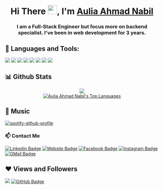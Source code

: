 <h1 align="center">Hi There <img src="https://raw.githubusercontent.com/iampavangandhi/iampavangandhi/master/gifs/Hi.gif" width="30px">, I'm <a href="https://github.com/BrondoL">Aulia Ahmad Nabil</a></h1>

<h3 align="center">I am a Full-Stack Engineer but focus more on backend specialist. I've been in web development for 3 years.</h3>

## 🚀 Languages and Tools:
<p align="left"> 
    <img src="https://img.icons8.com/color/48/000000/javascript.png"/>
    <img src="https://img.icons8.com/office/50/000000/react.png"/>
    <img src="https://img.icons8.com/color/48/000000/vue-js.png"/>
    <img src="https://img.icons8.com/color/48/000000/c-plus-plus-logo.png"/>
    <img src="https://img.icons8.com/color/48/000000/python--v1.png"/>
  <img src="https://img.icons8.com/color/48/000000/php.png"/>
  <img src="https://img.icons8.com/fluency/48/000000/go.png"/>
  <img src="https://img.icons8.com/color/48/000000/flutter.png"/>
</p>

## 📊 Github Stats
<p align="center">
  <img src="https://github-readme-stats.vercel.app/api?username=BrondoL&count_private=true&show_icons=true&theme=vision-friendly-dark&hide_border=true&title_color=58a6ff" />
  <br />
  <a href="https://github.com/BrondoL"><img alt="Aulia Ahmad Nabil's Top Languages" src="https://github-readme-stats.vercel.app/api/top-langs/?username=BrondoL&langs_count=8&count_private=true&layout=compact&theme=vision-friendly-dark&hide_border=true&title_color=58a6ff" /></a>
 </p>

## 🎵 Music
[![spotify-github-profile](https://spotify-github-profile.vercel.app/api/view?uid=pc7vio8jwsp40r5nqmhj2dxtt&cover_image=true&theme=default)](https://spotify-github-profile.vercel.app/api/view?uid=pc7vio8jwsp40r5nqmhj2dxtt&redirect=true)

### 📫 Contact Me
[![Linkedin Badge](https://img.shields.io/badge/-LinkedIn-0e76a8?style=flat-square&logo=Linkedin&logoColor=white)](https://www.linkedin.com/in/auliaahmadnabil/)
[![Website Badge](https://img.shields.io/badge/Website-3b5998?style=flat-square&logo=google-chrome&logoColor=white)](https://brondol.github.io/)
[![Facebook Badge](https://img.shields.io/badge/-Facebook-00acee?style=flat-square&logo=Facebook&logoColor=white)](https://www.facebook.com/auliaahmad.nabil)
[![Instagram Badge](https://img.shields.io/badge/-Instagram-e4405f?style=flat-square&logo=Instagram&logoColor=white)](https://instagram.com/auliaahmadnabil/)
[![GMail Badge](https://img.shields.io/badge/-Gmail-D1483E?style=flat-square&logo=Gmail&logoColor=white)](mailto:nabilunited2@gmail.com)

## ❤ Views and Followers
<img src="https://komarev.com/ghpvc/?username=BrondoL">
<a href="https://github.com/BrondoL?tab=followers"><img src="https://img.shields.io/github/followers/BrondoL?label=Followers&style=social" alt="GitHub Badge"></a>
